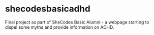 # shecodesbasicadhd
Final project as part of SheCodes Basic Alumni - a webpage starting to dispel some myths and provide information on ADHD.
